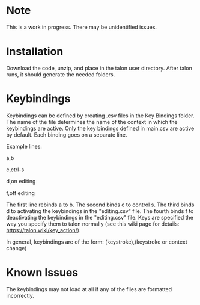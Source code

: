 # Note
This is a work in progress. There may be unidentified issues.

# Installation
Download the code, unzip, and place in the talon user directory. After talon runs, it should generate the needed folders.

# Keybindings
Keybindings can be defined by creating .csv files in the Key Bindings folder. The name of the file determines the name of the context in which the keybindings are active. Only the key bindings defined in main.csv are active by default. Each binding goes on a separate line.

Example lines:

a,b

c,ctrl-s

d,on editing

f,off editing

The first line rebinds a to b. The second binds c to control s. The third binds d to activating the keybindings in the "editing.csv" file. The fourth binds f to deactivating the keybindings in the "editing.csv" file. Keys are specified the way you specify them to talon normally (see this wiki page for details: https://talon.wiki/key_action/). 

In general, keybindings are of the form: (keystroke),(keystroke or context change)

# Known Issues
The keybindings may not load at all if any of the files are formatted incorrectly.
